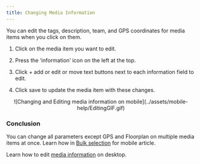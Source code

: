 ```yaml
---
title: Changing Media Information
---
```


You can edit the tags, description, team, and GPS coordinates for media items when you click on them. 

1)	Click on the media item you want to edit.

2)	Press the ‘information’ icon on the left at the top.

3)	Click + add or edit or move text buttons next to each information field to edit.

4)	Click save to update the media item with these changes.


<center>
![Changing and Editing media information on mobile](../assets/mobile-help/EditingGIF.gif)
</center>

### Conclusion

You can change all parameters except GPS and Floorplan on multiple media items at once. Learn how in [Bulk selection](https://support.builtview.com/mobile-help/6bulk-selection/) for mobile article.

Learn how to edit [media information](https://support.builtview.com/media-basics/changing-media-info/) on desktop.